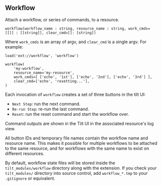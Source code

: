 ## Workflow

Attach a workflow, or series of commands, to a resource.

```
workflow(workflow_name : string, resource_name : string, work_cmds=[[]] : [[string]], clear_cmd=[]: [string])
```
Where `work_cmds` is an array of argv, and `clear_cmd` is a single argv. For example:
```
load('ext://workflow', 'workflow')

workflow(
	'my-workflow',
	resource_name='my-resource',
	work_cmds=[ ['echo', '1st'], ['echo', '2nd'], ['echo', '3rd'] ],
	clear_cmd=['echo', 'resetting...'],
)
```

Each invocation of `workflow` creates a set of three buttons in the tilt UI:
* `Next Step`: run the next command.
* `Re-run Step`: re-run the last command.
* `Reset`: run the reset command and start the workflow over.

Command outputs are shown in the Tilt UI in the associated resource's log view.

All button IDs and temporary file names contain the workflow name and resource name.
This makes it possible for multiple workflows to be attached to the same resource,
and for workflows with the same name to exist on different resources.

By default, workflow state files will be stored inside the `tilt_modules/workflow`
directory along with the extension. If you check your `tilt_modules/` directory into
source control, add `workflow_*.tmp` to your `.gitignore` or equivalent.
